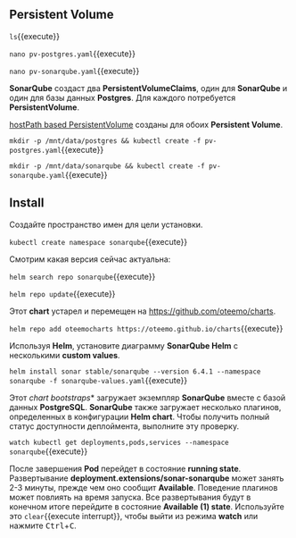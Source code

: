 ## Persistent Volume ##

`ls`{{execute}}

`nano pv-postgres.yaml`{{execute}}

`nano pv-sonarqube.yaml`{{execute}}

**SonarQube** создаст два **PersistentVolumeClaims**, один для **SonarQube** и один для базы данных **Postgres**. Для каждого потребуется **PersistentVolume**.

[hostPath based PersistentVolume](https://kubernetes.io/docs/tasks/configure-pod-container/configure-persistent-volume-storage/#create-a-persistentvolume) созданы для обоих **Persistent Volume**.

`mkdir -p /mnt/data/postgres && kubectl create -f pv-postgres.yaml`{{execute}}

`mkdir -p /mnt/data/sonarqube && kubectl create -f pv-sonarqube.yaml`{{execute}}

## Install ##

Создайте пространство имен для цели установки.

`kubectl create namespace sonarqube`{{execute}}

Смотрим какая версия сейчас актуальна:

`helm search repo sonarqube`{{execute}}

`helm repo update`{{execute}}

Этот **chart** устарел и перемещен на https://github.com/oteemo/charts.

`helm repo add oteemocharts https://oteemo.github.io/charts`{{execute}}

Используя **Helm**, установите диаграмму **SonarQube Helm** с несколькими **custom values**.

`helm install sonar stable/sonarqube --version 6.4.1 --namespace sonarqube -f sonarqube-values.yaml`{{execute}}

Этот *chart bootstraps** загружает экземпляр **SonarQube** вместе с базой данных **PostgreSQL**. **SonarQube** также загружает несколько плагинов, определенных в конфигурации **Helm chart**. Чтобы получить полный статус доступности деплоймента, выполните эту проверку.

`watch kubectl get deployments,pods,services --namespace sonarqube`{{execute}}

После завершения **Pod** перейдет в состояние **running state**. Развертывание **deployment.extensions/sonar-sonarqube** может занять 2-3 минуты, прежде чем оно сообщит **Available**. Поведение плагинов может повлиять на время запуска. Все развертывания будут в конечном итоге перейдите в состояние **Available (1) state**. Используйте это ```clear```{{execute interrupt}}, чтобы выйти из режима **watch** или нажмите <kbd>Ctrl</kbd>+<kbd>C</kbd>.